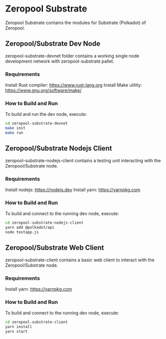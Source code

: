 # Zeropool Substrate 

Zeropool Substrate contains the modules for Substrate (Polkadot) of Zeropool.

## Zeropool/Substrate Dev Node
zeropool-substrate-devnet folder contains a working single node development network with zeropool-substrate pallet.
### Requirements
Install Rust compiler: https://www.rust-lang.org
Install Make utility: https://www.gnu.org/software/make/
### How to Build and Run
To build and run the dev node, execute:
```bash
cd zeropool-substrate-devnet
make init
make run
```

## Zeropool/Substrate Nodejs Client
zeropool-substrate-nodejs-client contains a testing unit interacting with the Zeropool/Substrate node.
### Requirements
Install nodejs: https://nodejs.dev
Install yarn: https://yarnpkg.com
### How to Build and Run
To build and connect to the running dev node, execute:
```bash
cd zeropool-substrate-nodejs-client
yarn add @polkadot/api
node testapp.js
```

## Zeropool/Substrate Web Client
zeropool-substrate-client contains a basic web client to interact with the Zeropool/Substrate node.
### Requirements
Install yarn: https://yarnpkg.com
### How to Build and Run
To build and connect to the running dev node, execute:
```bash
cd zeropool-substrate-client
yarn install
yarn start
```

